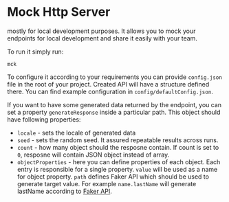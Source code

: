 # Mock Http Server

mostly for local development purposes.
It allows you to mock your endpoints for local development and share it easily with your team.

To run it simply run:

`mck`

To configure it according to your requirements you can provide `config.json` file in the root of your project. Created API will have a structure defined there. You can find example configuration in `config/defaultConfig.json`.

If you want to have some generated data returned by the endpoint, you can set a property `generateResponse` inside a particular path. This object should have following properties:

- `locale` - sets the locale of generated data
- `seed` - sets the random seed. It assured repeatable results across runs.
- `count` - how many object should the resposne contain. If count is set to `0`, resposne will contain JSON object instead of array.
- `objectProperties` - here you can define properties of each object. Each entry is responsible for a single property. `value` will be used as a name for object property. `path` defines Faker API which should be used to generate target value. For example `name.lastName` will generate lastName according to [Faker API](https://github.com/marak/Faker.js).
